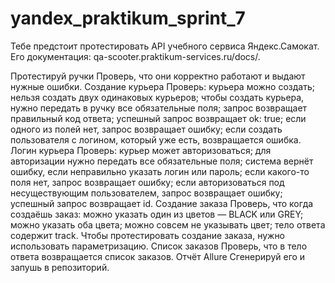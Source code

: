 # yandex_praktikum_sprint_7

Тебе предстоит протестировать API учебного сервиса Яндекс.Самокат. Его документация: qa-scooter.praktikum-services.ru/docs/.

Протестируй ручки
Проверь, что они корректно работают и выдают нужные ошибки.
Создание курьера
Проверь:
курьера можно создать;
нельзя создать двух одинаковых курьеров;
чтобы создать курьера, нужно передать в ручку все обязательные поля;
запрос возвращает правильный код ответа;
успешный запрос возвращает ok: true;
если одного из полей нет, запрос возвращает ошибку;
если создать пользователя с логином, который уже есть, возвращается ошибка.
Логин курьера
Проверь:
курьер может авторизоваться;
для авторизации нужно передать все обязательные поля;
система вернёт ошибку, если неправильно указать логин или пароль;
если какого-то поля нет, запрос возвращает ошибку;
если авторизоваться под несуществующим пользователем, запрос возвращает ошибку;
успешный запрос возвращает id.
Создание заказа
Проверь, что когда создаёшь заказ:
можно указать один из цветов — BLACK или GREY;
можно указать оба цвета;
можно совсем не указывать цвет;
тело ответа содержит track.
Чтобы протестировать создание заказа, нужно использовать параметризацию.
Список заказов
Проверь, что в тело ответа возвращается список заказов.
Отчёт Allure
Сгенерируй его и запушь в репозиторий.